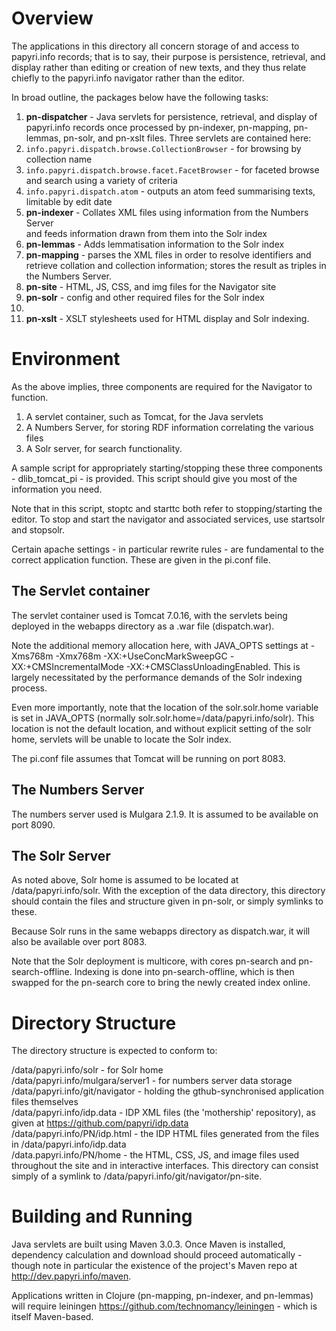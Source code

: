 Overview
========
The applications in this directory all concern storage of and access to papyri.info records; that is to say, their purpose is persistence, retrieval, and display rather than editing or creation of new texts, and they thus relate chiefly to the papyri.info navigator rather than the editor.

In broad outline, the packages below have the following tasks:

1. **pn-dispatcher** - Java servlets for persistence, retrieval, and display of  
   papyri.info records once processed by pn-indexer, pn-mapping, pn-lemmas, pn-solr, and pn-xslt files. Three servlets are contained here:
  1. `info.papyri.dispatch.browse.CollectionBrowser` - for browsing by collection name
  2. `info.papyri.dispatch.browse.facet.FacetBrowser` - for faceted browse and search using a variety of criteria
  3. `info.papyri.dispatch.atom` - outputs an atom feed summarising texts, limitable by edit date
2. **pn-indexer** - Collates XML files using information from the Numbers Server  
  and feeds information drawn from them into the Solr index
3. **pn-lemmas** - Adds lemmatisation information to the Solr index
4. **pn-mapping** - parses the XML files in order to resolve identifiers and retrieve collation and collection information; stores the result as triples in the Numbers Server.
5. **pn-site** - HTML, JS, CSS, and img files for the Navigator site
6. **pn-solr** - config and other required files for the Solr index
7. 
8. **pn-xslt** - XSLT stylesheets used for HTML display and Solr indexing.

Environment
===========
As the above implies, three components are required for the Navigator to function.

1. A servlet container, such as Tomcat, for the Java servlets
2. A Numbers Server, for storing RDF information correlating the various files
3. A Solr server, for search functionality.

A sample script for appropriately starting/stopping these three components - dlib_tomcat_pi - is provided. This script should give you most of the information you need. 

Note that in this script, stoptc and starttc both refer to stopping/starting the editor. To stop and start the navigator and associated services, use startsolr and stopsolr.

Certain apache settings - in particular rewrite rules - are fundamental to the correct application function. These are given in the pi.conf file.

The Servlet container
---------------------

The servlet container used is Tomcat 7.0.16, with the servlets being deployed in the webapps directory as a .war file (dispatch.war).

Note the additional memory allocation here, with JAVA_OPTS settings at -Xms768m -Xmx768m -XX:+UseConcMarkSweepGC -XX:+CMSIncrementalMode -XX:+CMSClassUnloadingEnabled. This is largely necessitated by the performance demands of the Solr indexing process.

Even more importantly, note that the location of the solr.solr.home variable is set in JAVA_OPTS (normally solr.solr.home=/data/papyri.info/solr). This location is not the default location, and without explicit setting of the solr home, servlets will be unable to locate the Solr index.

The pi.conf file assumes that Tomcat will be running on port 8083.

The Numbers Server
------------------

The numbers server used is Mulgara 2.1.9. It is assumed to be available on port 8090.

The Solr Server
---------------

As noted above, Solr home is assumed to be located at /data/papyri.info/solr. With the exception of the data directory, this directory should contain the files and structure given in pn-solr, or simply symlinks to these.

Because Solr runs in the same webapps directory as dispatch.war, it will also be available over port 8083.

Note that the Solr deployment is multicore, with cores pn-search and pn-search-offline. Indexing is done into pn-search-offline, which is then swapped for the pn-search core to bring the newly created index online.


Directory Structure
===================

The directory structure is expected to conform to:

/data/papyri.info/solr - for Solr home  
/data/papyri.info/mulgara/server1 - for numbers server data storage  
/data/papyri.info/git/navigator - holding the gthub-synchronised application files themselves  
/data/papyri.info/idp.data - IDP XML files (the 'mothership' repository), as given at <https://github.com/papyri/idp.data>  
/data/papyri.info/PN/idp.html - the IDP HTML files generated from the files in /data/papyri.info/idp.data  
/data.papyri.info/PN/home - the HTML, CSS, JS, and image files used throughout the site and in interactive interfaces. This directory can consist simply of a symlink to /data/papyri.info/git/navigator/pn-site.  


Building and Running
====================

Java servlets are built using Maven 3.0.3. Once Maven is installed, dependency calculation and download should proceed automatically - though note in particular the existence of the project's Maven repo at <http://dev.papyri.info/maven>.

Applications written in Clojure (pn-mapping, pn-indexer, and pn-lemmas) will require leiningen <https://github.com/technomancy/leiningen> - which is itself Maven-based.


